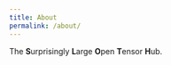 ```yaml
---
title: About
permalink: /about/
---
```


The **S**urprisingly **L**arge **O**pen **T**ensor **H**ub.


